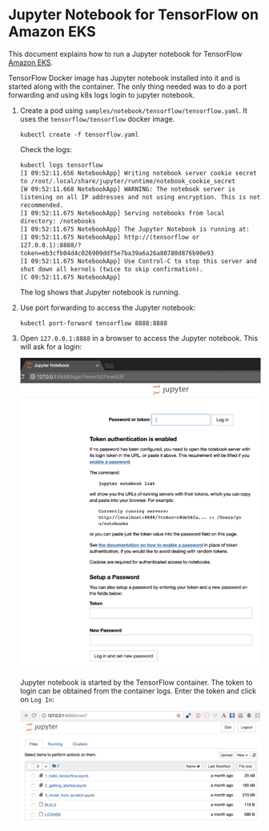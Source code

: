 # Jupyter Notebook for TensorFlow on Amazon EKS

This document explains how to run a Jupyter notebook for TensorFlow [Amazon EKS](https://aws.amazon.com/eks/). 

TensorFlow Docker image has Jupyter notebook installed into it and is started along with the container. The only thing needed was to do a port forwarding and using k8s logs login to jupyter notebook.

1. Create a pod using `samples/notebook/tensorflow/tensorflow.yaml`. It uses the `tensorflow/tensorflow` docker image. 

   ```
   kubectl create -f tensorflow.yaml
   ```

   Check the logs:

   ```
   kubectl logs tensorflow
   [I 09:52:11.656 NotebookApp] Writing notebook server cookie secret to /root/.local/share/jupyter/runtime/notebook_cookie_secret
   [W 09:52:11.668 NotebookApp] WARNING: The notebook server is listening on all IP addresses and not using encryption. This is not recommended.
   [I 09:52:11.675 NotebookApp] Serving notebooks from local directory: /notebooks
   [I 09:52:11.675 NotebookApp] The Jupyter Notebook is running at:
   [I 09:52:11.675 NotebookApp] http://(tensorflow or 127.0.0.1):8888/?token=eb3cfb04d4c026909ddf5e7ba39a6a26a80780d876b90e93
   [I 09:52:11.675 NotebookApp] Use Control-C to stop this server and shut down all kernels (twice to skip confirmation).
   [C 09:52:11.675 NotebookApp] 
   ```

   The log shows that Jupyter notebook is running.

2. Use port forwarding to access the Jupyter notebook:

   ```
   kubectl port-forward tensorflow 8888:8888
   ```

3. Open `127.0.0.1:8888` in a browser to access the Jupyter notebook. This will ask for a login:

   ![Jupyter Login](jupyter-login.png)

   Jupyter notebook is started by the TensorFlow container. The token to login can be obtained from the container logs. Enter the token and click on `Log In`:

   ![Jupyter Notebook](jupyter-notebook.png)

